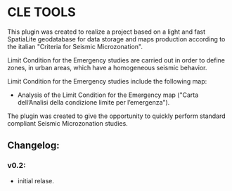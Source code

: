 # CLE TOOLS

This plugin was created to realize a project based on a light and fast SpatiaLite geodatabase for data storage and maps production according to the italian "Criteria for Seismic Microzonation".

Limit Condition for the Emergency studies are carried out in order to define zones, in urban areas, which have a homogeneous seismic behavior.

Limit Condition for the Emergency studies include the following map:

- Analysis of the Limit Condition for the Emergency map ("Carta dell’Analisi della condizione limite per l’emergenza"). 

The plugin was created to give the opportunity to quickly perform standard compliant Seismic Microzonation studies.

## Changelog:
		
### v0.2:

-  initial relase.
